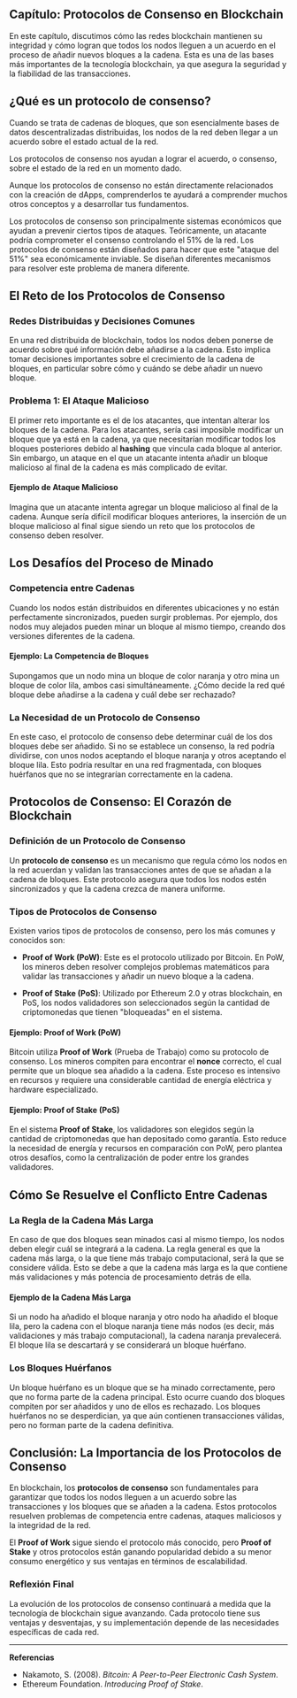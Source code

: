 
## **Capítulo: Protocolos de Consenso en Blockchain**

En este capítulo, discutimos cómo las redes blockchain mantienen su integridad y cómo logran que todos los nodos lleguen a un acuerdo en el proceso de añadir nuevos bloques a la cadena. Esta es una de las bases más importantes de la tecnología blockchain, ya que asegura la seguridad y la fiabilidad de las transacciones.

## **¿Qué es un protocolo de consenso?**
Cuando se trata de cadenas de bloques, que son esencialmente bases de datos descentralizadas distribuidas, los nodos de la red deben llegar a un acuerdo sobre el estado actual de la red.

Los protocolos de consenso nos ayudan a lograr el acuerdo, o consenso, sobre el estado de la red en un momento dado.

Aunque los protocolos de consenso no están directamente relacionados con la creación de dApps, comprenderlos te ayudará a comprender muchos otros conceptos y a desarrollar tus fundamentos.

Los protocolos de consenso son principalmente sistemas económicos que ayudan a prevenir ciertos tipos de ataques. Teóricamente, un atacante podría comprometer el consenso controlando el 51% de la red. Los protocolos de consenso están diseñados para hacer que este "ataque del 51%" sea económicamente inviable. Se diseñan diferentes mecanismos para resolver este problema de manera diferente.

## **El Reto de los Protocolos de Consenso**

### **Redes Distribuidas y Decisiones Comunes**

En una red distribuida de blockchain, todos los nodos deben ponerse de acuerdo sobre qué información debe añadirse a la cadena. Esto implica tomar decisiones importantes sobre el crecimiento de la cadena de bloques, en particular sobre cómo y cuándo se debe añadir un nuevo bloque.

### **Problema 1: El Ataque Malicioso**

El primer reto importante es el de los atacantes, que intentan alterar los bloques de la cadena. Para los atacantes, sería casi imposible modificar un bloque que ya está en la cadena, ya que necesitarían modificar todos los bloques posteriores debido al **hashing** que vincula cada bloque al anterior. Sin embargo, un ataque en el que un atacante intenta añadir un bloque malicioso al final de la cadena es más complicado de evitar.

#### **Ejemplo de Ataque Malicioso**
Imagina que un atacante intenta agregar un bloque malicioso al final de la cadena. Aunque sería difícil modificar bloques anteriores, la inserción de un bloque malicioso al final sigue siendo un reto que los protocolos de consenso deben resolver.

## **Los Desafíos del Proceso de Minado**

### **Competencia entre Cadenas**

Cuando los nodos están distribuidos en diferentes ubicaciones y no están perfectamente sincronizados, pueden surgir problemas. Por ejemplo, dos nodos muy alejados pueden minar un bloque al mismo tiempo, creando dos versiones diferentes de la cadena.

#### **Ejemplo: La Competencia de Bloques**
Supongamos que un nodo mina un bloque de color naranja y otro mina un bloque de color lila, ambos casi simultáneamente. ¿Cómo decide la red qué bloque debe añadirse a la cadena y cuál debe ser rechazado?

### **La Necesidad de un Protocolo de Consenso**

En este caso, el protocolo de consenso debe determinar cuál de los dos bloques debe ser añadido. Si no se establece un consenso, la red podría dividirse, con unos nodos aceptando el bloque naranja y otros aceptando el bloque lila. Esto podría resultar en una red fragmentada, con bloques huérfanos que no se integrarían correctamente en la cadena.

## **Protocolos de Consenso: El Corazón de Blockchain**

### **Definición de un Protocolo de Consenso**

Un **protocolo de consenso** es un mecanismo que regula cómo los nodos en la red acuerdan y validan las transacciones antes de que se añadan a la cadena de bloques. Este protocolo asegura que todos los nodos estén sincronizados y que la cadena crezca de manera uniforme.

### **Tipos de Protocolos de Consenso**

Existen varios tipos de protocolos de consenso, pero los más comunes y conocidos son:

- **Proof of Work (PoW)**: Este es el protocolo utilizado por Bitcoin. En PoW, los mineros deben resolver complejos problemas matemáticos para validar las transacciones y añadir un nuevo bloque a la cadena.
  
- **Proof of Stake (PoS)**: Utilizado por Ethereum 2.0 y otras blockchain, en PoS, los nodos validadores son seleccionados según la cantidad de criptomonedas que tienen "bloqueadas" en el sistema.

#### **Ejemplo: Proof of Work (PoW)**
Bitcoin utiliza **Proof of Work** (Prueba de Trabajo) como su protocolo de consenso. Los mineros compiten para encontrar el **nonce** correcto, el cual permite que un bloque sea añadido a la cadena. Este proceso es intensivo en recursos y requiere una considerable cantidad de energía eléctrica y hardware especializado.

#### **Ejemplo: Proof of Stake (PoS)**
En el sistema **Proof of Stake**, los validadores son elegidos según la cantidad de criptomonedas que han depositado como garantía. Esto reduce la necesidad de energía y recursos en comparación con PoW, pero plantea otros desafíos, como la centralización de poder entre los grandes validadores.

## **Cómo Se Resuelve el Conflicto Entre Cadenas**

### **La Regla de la Cadena Más Larga**

En caso de que dos bloques sean minados casi al mismo tiempo, los nodos deben elegir cuál se integrará a la cadena. La regla general es que la cadena más larga, o la que tiene más trabajo computacional, será la que se considere válida. Esto se debe a que la cadena más larga es la que contiene más validaciones y más potencia de procesamiento detrás de ella.

#### **Ejemplo de la Cadena Más Larga**
Si un nodo ha añadido el bloque naranja y otro nodo ha añadido el bloque lila, pero la cadena con el bloque naranja tiene más nodos (es decir, más validaciones y más trabajo computacional), la cadena naranja prevalecerá. El bloque lila se descartará y se considerará un bloque huérfano.

### **Los Bloques Huérfanos**

Un bloque huérfano es un bloque que se ha minado correctamente, pero que no forma parte de la cadena principal. Esto ocurre cuando dos bloques compiten por ser añadidos y uno de ellos es rechazado. Los bloques huérfanos no se desperdician, ya que aún contienen transacciones válidas, pero no forman parte de la cadena definitiva.

## **Conclusión: La Importancia de los Protocolos de Consenso**

En blockchain, los **protocolos de consenso** son fundamentales para garantizar que todos los nodos lleguen a un acuerdo sobre las transacciones y los bloques que se añaden a la cadena. Estos protocolos resuelven problemas de competencia entre cadenas, ataques maliciosos y la integridad de la red.

El **Proof of Work** sigue siendo el protocolo más conocido, pero **Proof of Stake** y otros protocolos están ganando popularidad debido a su menor consumo energético y sus ventajas en términos de escalabilidad.

### **Reflexión Final**

La evolución de los protocolos de consenso continuará a medida que la tecnología de blockchain sigue avanzando. Cada protocolo tiene sus ventajas y desventajas, y su implementación depende de las necesidades específicas de cada red.

---

**Referencias**

- Nakamoto, S. (2008). *Bitcoin: A Peer-to-Peer Electronic Cash System*.
- Ethereum Foundation. *Introducing Proof of Stake*.  
